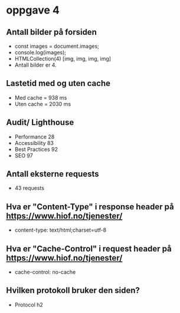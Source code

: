 # oppgave 4
## Antall bilder på forsiden
* const images = document.images;
* console.log(images);
* HTMLCollection(4) [img, img, img, img]
* Antall bilder er 4.


## Lastetid med og uten cache
* Med cache = 938 ms
* Uten cache = 2030 ms 

## Audit/ Lighthouse
* Performance 28
* Accessibility 83
* Best Practices 92
* SEO 97

## Antall eksterne requests
* 43 requests

## Hva er "Content-Type" i response header på https://www.hiof.no/tjenester/
* content-type: text/html;charset=utf-8

## Hva er "Cache-Control" i request header på https://www.hiof.no/tjenester/
* cache-control: no-cache

## Hvilken protokoll bruker den siden?
* Protocol h2
